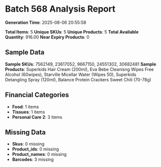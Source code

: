 # Batch 568 Analysis Report

**Generation Time**: 2025-08-06 20:55:58

**Total Items**: 5
**Unique SKUs**: 5
**Unique Products**: 5
**Total Available Quantity**: 916.00
**Near Expiry Products**: 0

## Sample Data
**Sample SKUs**: 7562149, 23617052, 9667150, 24551302, 30682481
**Sample Products**: Superkids Hair Cream (200ml), Eva Bebe Cleanisng Wipes Free Alcohol (60wipes), Starville Micellar Water (Wipes 50), Superkids Detangling Spray (120ml), Balance Protein Crackers Sweet Chili (70-78g)

## Financial Categories
- **Food**: 1 items
- **Tissues**: 1 items
- **Personal Care 2**: 3 items

## Missing Data
- **Skus**: 0 missing
- **Product_ids**: 0 missing
- **Product_names**: 0 missing
- **Barcodes**: 3 missing
